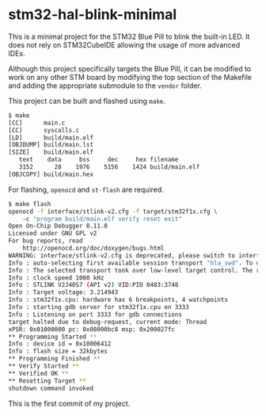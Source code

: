 # stm32-hal-blink-minimal

This is a minimal project for the STM32 Blue Pill to blink the built-in LED. It
does not rely on STM32CubeIDE allowing the usage of more advanced IDEs.

Although this project specifically targets the Blue Pill, it can be modified to
work on any other STM board by modifying the top section of the Makefile and
adding the appropriate submodule to the `vendor` folder.

This project can be built and flashed using `make`.

```sh
$ make
[CC]      main.c 
[CC]      syscalls.c 
[LD]      build/main.elf 
[OBJDUMP] build/main.lst 
[SIZE]    build/main.elf 
   text    data     bss     dec     hex filename 
   3152      28    1976    5156    1424 build/main.elf 
[OBJCOPY] build/main.hex
```

For flashing, `openocd` and `st-flash` are required.

```sh
$ make flash
openocd -f interface/stlink-v2.cfg -f target/stm32f1x.cfg \ 
    -c "program build/main.elf verify reset exit" 
Open On-Chip Debugger 0.11.0 
Licensed under GNU GPL v2 
For bug reports, read 
    http://openocd.org/doc/doxygen/bugs.html 
WARNING: interface/stlink-v2.cfg is deprecated, please switch to interface/stlink.cfg 
Info : auto-selecting first available session transport "hla_swd". To override use 'transport select <transport>'. 
Info : The selected transport took over low-level target control. The results might differ compared to plain JTAG/SWD 
Info : clock speed 1000 kHz 
Info : STLINK V2J40S7 (API v2) VID:PID 0483:3748 
Info : Target voltage: 3.214943 
Info : stm32f1x.cpu: hardware has 6 breakpoints, 4 watchpoints 
Info : starting gdb server for stm32f1x.cpu on 3333 
Info : Listening on port 3333 for gdb connections 
target halted due to debug-request, current mode: Thread 
xPSR: 0x01000000 pc: 0x08000bc8 msp: 0x200027fc 
** Programming Started ** 
Info : device id = 0x10006412 
Info : flash size = 32kbytes 
** Programming Finished ** 
** Verify Started ** 
** Verified OK ** 
** Resetting Target ** 
shutdown command invoked
```
This is the first commit of my project.
